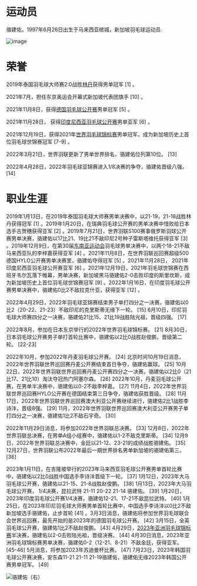 # 运动员   

骆建佑，1997年6月26日出生于马来西亚槟城，新加坡羽毛球运动员.

![image](https://github.com/kykqueen/test2/assets/151831006/bd05882f-2aac-45ba-bade-4cdc3d3f3bdb)




# 荣誉



2019年泰国羽毛球大师赛2:0战胜[林丹](https://baike.baidu.com/item/林丹/2674?fromModule=lemma_inlink)获得男单冠军 [1] 。

2021年7月，担任东京奥运会开幕式新加坡代表团旗手 [10] 。

2021年11月8日，获得[德国羽毛球公开赛](https://baike.baidu.com/item/德国羽毛球公开赛/17046989?fromModule=lemma_inlink)男单冠军 [5] 。

2021年11月28日， 获得[印度尼西亚羽毛球公开赛](https://baike.baidu.com/item/印度尼西亚羽毛球公开赛/6153674?fromModule=lemma_inlink)男单亚军 [6] 。

2021年12月19日，获得2021年[世界羽毛球锦标赛](https://baike.baidu.com/item/世界羽毛球锦标赛/2364293?fromModule=lemma_inlink)男单冠军，成为新加坡历史上首位羽毛球世锦赛冠军 [7-9]  。

2022年3月21日，世界羽联更新了男单世界排名，骆建佑位列第10位。 [13] 

2022年4月28日，2022年羽毛球亚锦赛进入1/8决赛的争夺，骆建佑晋级八强。 [14]



# 职业生涯

2019年1月13日，在2019年泰国羽毛球大师赛男单决赛中，以21-19，21-18战胜林丹获得冠军 [1] 。2019年1月20日，在瑞典羽毛球公开赛的男单决赛中惜败给日本选手古贺穗获得亚军 [2] 。2019年7月21日，世界羽联S100赛事俄罗斯羽球公开赛男单决赛，骆建佑以17比21、19比21不敌印尼2号种子雷斯塔维托获得亚军 [3] 。2019年12月9日，在第30届[东南亚运动会](https://baike.baidu.com/item/东南亚运动会/2754088?fromModule=lemma_inlink)羽毛球男单决赛中，以两个18-21不敌马来西亚队的李梓嘉获得亚军 [4] 。2021年11月8日，在世界羽联巡回赛超级500德国HYLO公开赛男单决赛里，骆建佑夺得冠军 [5] 。2021年11月28日， 2021年印度尼西亚羽毛球公开赛亚军 [6] 。2021年12月19日，2021年羽毛球世锦赛在西班牙韦尔瓦落下帷幕，男单决赛，新加坡黑马骆建佑2-0击败印度的斯里坎斯，成为新加坡历史上首位羽毛球世锦赛冠军 [9] 。2022年1月16日，在印度羽毛球公开赛男单决赛中，骆建佑0比2不敌拉克什亚，获得亚军 [12] 。

2022年4月29日，2022年羽毛球亚锦赛结束男子单打四分之一决赛，骆建佑以0比2（20-22、21-23）不敌印尼的克里斯蒂无缘下一轮。 [15] 6月10日，印尼羽毛球大师赛四分之一决赛，骆建佑21比15、21比19战胜陆光祖，晋级四强。 [17] 

2022年8月，参加在日本东京举行的2022年世界羽毛球锦标赛。 [21] 8月30日，日本羽毛球公开赛男子单打首轮比赛中，骆建佑以2比0战胜赵俊鹏，晋级第二轮。 [22-23] 

2022年10月，参加2022年丹麦羽毛球公开赛。 [24] 北京时间10月19日消息，2022年世界羽联世界巡回赛丹麦公开赛结束首日争夺，骆建佑赢球。 [25] 10月22日，2022年世界羽联世界巡回赛丹麦公开赛四分之一决赛，骆建佑以2比0（21比17、21比10）淘汰夺冠热门阿塞尔森。 [26] 2022年10月，丹麦羽毛球公开赛，在男单半决赛中，骆建佑以0-2不敌李梓嘉。 [27] 11月4日，2022年世界羽联世界巡回赛HYLO公开赛在德国结束第三日争夺，骆建佑获胜晋级。 [28] 11月17日，2022年世界羽联世界巡回赛澳大利亚公开赛继续进行，骆建佑2比1战胜李诗沣，晋级8强。 [29] 11月，2022年世界羽联世界巡回赛澳大利亚公开赛男子单打四分之一决赛，骆建佑1比2不敌石宇奇。 [30] 

2022年11月29日消息，将参加2022年世界羽联总决赛。 [33] 12月8日，2022年世界羽联总决赛，在男单A组小组赛中，骆建佑以1-2不敌克里斯蒂。 [34] 12月9日，2022年世界羽联总决赛中，金廷以21-12、23-21的成绩战胜骆建佑。 [35] 12月27日，世界羽联公布2022年最后一期世界排名男单新加坡的骆建佑第三。 [36] 

2023年1月11日，在吉隆坡举行的2023年马来西亚羽毛球公开赛男单首轮比赛中，骆建佑以2比0战胜中国选手李诗沣晋级下一轮。 [37] 1月12日，2023年大马羽毛球公开赛，骆建佑以21-15、21-8战胜赵俊鹏。 [38] 1月13日，2023年大马羽毛球公开赛， 1/4决赛，昆拉武特 21-11 20-22 21-14 骆建佑。 [39] 1月20日，2023年印度羽毛球公开赛1/4决赛，骆建佑12-21、17-21不敌昆拉武特。 [40] 1月25日，在2023年印尼羽毛球大师赛男单首轮比赛中，中国选手李诗沣以0比2不敌新加坡选手骆建佑，止步首轮 [41] 。3月3日消息，骆建佑将参加世界羽毛球联合会世界巡回赛，最先开始的是2023年的德国羽毛球公开赛。 [42] 3月15日，全英羽毛球公开赛，骆建佑1比2不敌赵俊鹏。 [43] 4月29日，[2023年亚洲羽毛球锦标赛](https://baike.baidu.com/item/2023年亚洲羽毛球锦标赛/62633875?fromModule=lemma_inlink)半决赛，骆建佑以2-0击败陆光祖，晋级决赛。 [44] 4月30日消息，2023年亚洲羽毛球锦标赛男单决赛，骆建佑0-2（12-21、8-21）不敌金廷，获得亚军。 [45-46] 5月消息，将参加2023年苏迪曼杯比赛。 [47] 7月23日，2023年韩国羽毛球公开赛决赛，安东森11-21 21-11 21-19骆建佑，骆建佑无缘2023年韩国公开赛男单冠军。 [49]





![骆建佑（右）](https://bkimg.cdn.bcebos.com/pic/d4628535e5dde71190efb48a09bdd91b9d16fdfacb36?x-bce-process=image/resize,m_lfit,w_1280,limit_1/format,f_auto)

